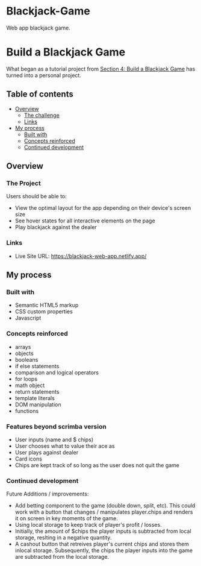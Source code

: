 # Blackjack-Game
 Web app blackjack game.


# Build a Blackjack Game

What began as a tutorial project from [Section 4: Build a Blackjack Game](https://scrimba.com/learn/learnjavascript/lets-build-a-blackjack-game-coa954d1fb213d2a9d5a1c8ab) has turned into a personal project.

## Table of contents

- [Overview](#overview)
  - [The challenge](#the-challenge)
  - [Links](#links)
- [My process](#my-process)
  - [Built with](#built-with)
  - [Concepts reinforced](#concepts-reinforced)
  - [Continued development](#continued-development)

## Overview

### The Project

Users should be able to:

- View the optimal layout for the app depending on their device's screen size
- See hover states for all interactive elements on the page
- Play blackjack against the dealer

### Links

- Live Site URL: https://blackjack-web-app.netlify.app/

## My process

### Built with

- Semantic HTML5 markup
- CSS custom properties
- Javascript

### Concepts reinforced

- arrays
- objects
- booleans
- if else statements
- comparison and logical operators
- for loops
- math object
- return statements
- template literals
- DOM manipulation
- functions

### Features beyond scrimba version

- User inputs (name and $ chips)
- User chooses what to value their ace as
- User plays against dealer
- Card icons
- Chips are kept track of so long as the user does not quit the game

### Continued development

Future Additions / improvements:

- Add betting component to the game (double down, split, etc). This could work with a button that changes / manipulates player.chips and renders it on screen in key moments of the game.
- Using local storage to keep track of player's profit / losses. 
- Initially, the amount of $chips the player inputs is subtracted from local storage, reslting in a negative quantity.
- A cashout button that retreives player's current chips and stores them inlocal storage. Subsequently, the chips the player inputs into the game are subtracted from the local storage.
